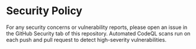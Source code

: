 # Security Policy

For any security concerns or vulnerability reports, please open an issue in the GitHub Security tab of this repository. Automated CodeQL scans run on each push and pull request to detect high-severity vulnerabilities.
